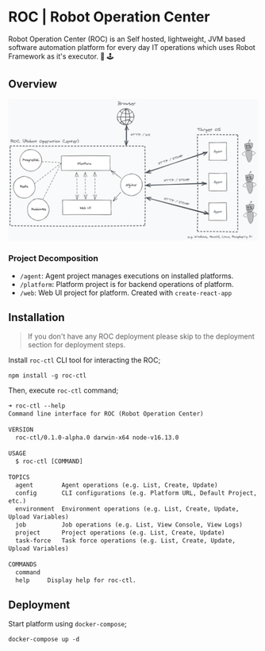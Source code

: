 # ROC | Robot Operation Center

Robot Operation Center (ROC) is an Self hosted, lightweight, JVM based software automation platform for every day IT
operations which uses Robot Framework as it's executor. 🤖 🕹

## Overview

![System Overview](./docs/assets/system-overview.png)

### Project Decomposition

- `/agent`: Agent project manages executions on installed platforms.
- `/platform`: Platform project is for backend operations of platform.
- `/web`: Web UI project for platform. Created with `create-react-app`

## Installation

> If you don't have any ROC deployment please skip to the deployment section for deployment steps.


Install ```roc-ctl``` CLI tool for interacting the ROC;


```
npm install -g roc-ctl
```

Then, execute `roc-ctl` command;

```
➜ roc-ctl --help   
Command line interface for ROC (Robot Operation Center)

VERSION
  roc-ctl/0.1.0-alpha.0 darwin-x64 node-v16.13.0

USAGE
  $ roc-ctl [COMMAND]

TOPICS
  agent        Agent operations (e.g. List, Create, Update)
  config       CLI configurations (e.g. Platform URL, Default Project, etc.)
  environment  Environment operations (e.g. List, Create, Update, Upload Variables)
  job          Job operations (e.g. List, View Console, View Logs)
  project      Project operations (e.g. List, Create, Update)
  task-force   Task force operations (e.g. List, Create, Update, Upload Variables)

COMMANDS
  command
  help     Display help for roc-ctl.
```


## Deployment

Start platform using `docker-compose`;

```
docker-compose up -d
```

